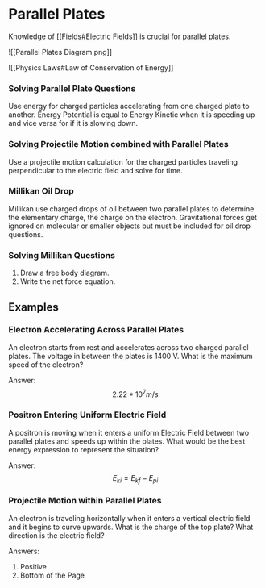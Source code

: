 # Parallel Plates
Knowledge of [[Fields#Electric Fields]] is crucial for parallel plates.

![[Parallel Plates Diagram.png]]

![[Physics Laws#Law of Conservation of Energy]]

### Solving Parallel Plate Questions
Use energy for charged particles accelerating from one charged plate to another. Energy Potential is equal to Energy Kinetic when it is speeding up and vice versa for if it is slowing down.

### Solving Projectile Motion combined with Parallel Plates
Use a projectile motion calculation for the charged particles traveling perpendicular to the electric field and solve for time.

### Millikan Oil Drop
Millikan use charged drops of oil between two parallel plates to determine the elementary charge, the charge on the electron.
Gravitational forces get ignored on molecular or smaller objects but must be included for oil drop questions.

### Solving Millikan Questions
1. Draw a free body diagram.
2. Write the net force equation.

## Examples 
### Electron Accelerating Across Parallel Plates
An electron starts from rest and accelerates across two charged parallel plates. The voltage in between the plates is 1400 V. What is the maximum speed of the electron?

Answer: $$ 2.22*10^7 m/s $$

### Positron Entering Uniform Electric Field
A positron is moving when it enters a uniform Electric Field between two parallel plates and speeds up within the plates. What would be the best energy expression to represent the situation?

Answer: $$ E_{ki} = E_{kf} - E_{pi} $$

### Projectile Motion within Parallel Plates
An electron is traveling horizontally when it enters a vertical electric field and it begins to curve upwards. What is the charge of the top plate? What direction is the electric field?

Answers:
1. Positive
2. Bottom of the Page


